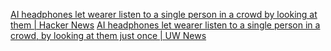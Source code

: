 
[AI headphones let wearer listen to a single person in a crowd by looking at them | Hacker News](https://news.ycombinator.com/item?id=40508278)
[AI headphones let wearer listen to a single person in a crowd, by looking at them just once | UW News](https://www.washington.edu/news/2024/05/23/ai-headphones-noise-cancelling-target-speech-hearing/)
